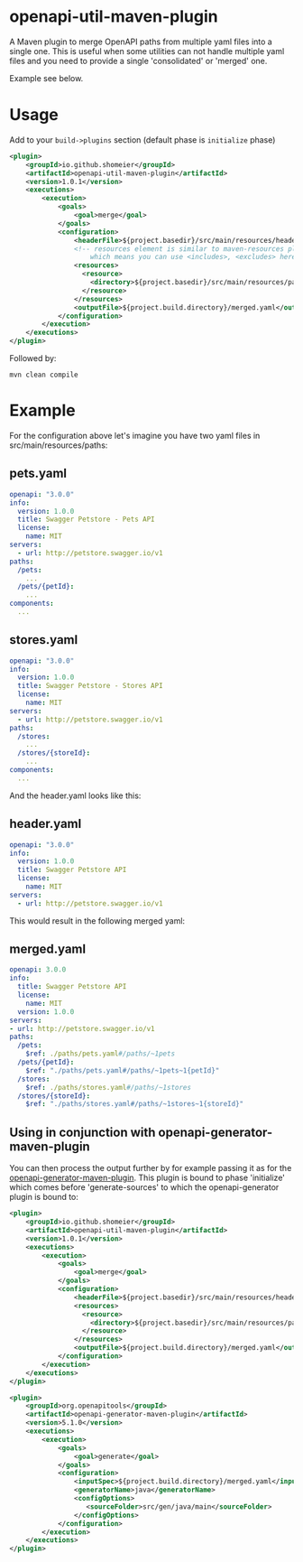 openapi-util-maven-plugin
============================

A Maven plugin to merge OpenAPI paths from multiple yaml files into a single one.
This is useful when some utilities can not handle multiple yaml files and you need to provide
a single 'consolidated' or 'merged' one.

Example see below.

Usage
============================

Add to your `build->plugins` section (default phase is `initialize` phase)
```xml
<plugin>
    <groupId>io.github.shomeier</groupId>
    <artifactId>openapi-util-maven-plugin</artifactId>
    <version>1.0.1</version>
    <executions>
        <execution>
            <goals>
                <goal>merge</goal>
            </goals>
            <configuration>
                <headerFile>${project.basedir}/src/main/resources/header.yaml<headerFile>
                <!-- resources element is similar to maven-resources plugin
                    which means you can use <includes>, <excludes> here -->
                <resources>
                  <resource>
                    <directory>${project.basedir}/src/main/resources/paths</directory>
                  </resource>
                </resources>
                <outputFile>${project.build.directory}/merged.yaml</outputFile>
            </configuration>
        </execution>
    </executions>
</plugin>
```

Followed by:

```
mvn clean compile
```
Example
============================
For the configuration above let's imagine you have two yaml files in src/main/resources/paths:

## pets.yaml
```yaml
openapi: "3.0.0"
info:
  version: 1.0.0
  title: Swagger Petstore - Pets API
  license:
    name: MIT
servers:
  - url: http://petstore.swagger.io/v1
paths:
  /pets:
    ...
  /pets/{petId}:
    ...
components:
  ...
```

## stores.yaml
```yaml
openapi: "3.0.0"
info:
  version: 1.0.0
  title: Swagger Petstore - Stores API
  license:
    name: MIT
servers:
  - url: http://petstore.swagger.io/v1
paths:
  /stores:
    ...
  /stores/{storeId}:
    ...
components:
  ...
```

And the header.yaml looks like this:

## header.yaml
```yaml
openapi: "3.0.0"
info:
  version: 1.0.0
  title: Swagger Petstore API
  license:
    name: MIT
servers:
  - url: http://petstore.swagger.io/v1
```

This would result in the following merged yaml:

## merged.yaml
```yaml
openapi: 3.0.0
info:
  title: Swagger Petstore API
  license:
    name: MIT
  version: 1.0.0
servers:
- url: http://petstore.swagger.io/v1
paths:
  /pets:
    $ref: ./paths/pets.yaml#/paths/~1pets
  /pets/{petId}:
    $ref: "./paths/pets.yaml#/paths/~1pets~1{petId}"
  /stores:
    $ref: ./paths/stores.yaml#/paths/~1stores
  /stores/{storeId}:
    $ref: "./paths/stores.yaml#/paths/~1stores~1{storeId}"
```
## Using in conjunction with openapi-generator-maven-plugin

You can then process the output further by for example passing it as <inputSpec> for the [openapi-generator-maven-plugin](https://github.com/OpenAPITools/openapi-generator/blob/master/modules/openapi-generator-maven-plugin/README.md).
This plugin is bound to phase 'initialize' which comes before 'generate-sources' to which the openapi-generator plugin is bound to:

```xml
<plugin>
    <groupId>io.github.shomeier</groupId>
    <artifactId>openapi-util-maven-plugin</artifactId>
    <version>1.0.1</version>
    <executions>
        <execution>
            <goals>
                <goal>merge</goal>
            </goals>
            <configuration>
                <headerFile>${project.basedir}/src/main/resources/header.yaml<headerFile>
                <resources>
                  <resource>
                    <directory>${project.basedir}/src/main/resources/paths</directory>
                  </resource>
                </resources>
                <outputFile>${project.build.directory}/merged.yaml</outputFile>
            </configuration>
        </execution>
    </executions>
</plugin>

<plugin>
    <groupId>org.openapitools</groupId>
    <artifactId>openapi-generator-maven-plugin</artifactId>
    <version>5.1.0</version>
    <executions>
        <execution>
            <goals>
                <goal>generate</goal>
            </goals>
            <configuration>
                <inputSpec>${project.build.directory}/merged.yaml</inputSpec>
                <generatorName>java</generatorName>
                <configOptions>
                   <sourceFolder>src/gen/java/main</sourceFolder>
                </configOptions>
            </configuration>
        </execution>
    </executions>
</plugin>
```